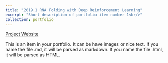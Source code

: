 ```yaml
---
title: "2019.1 RNA Folding with Deep Reinforcement Learning"
excerpt: "Short description of portfolio item number 1<br/>"
collection: portfolio
---
```


[Project Website](https://netopedro.github.io/RNAFoldingDeepRL/)

This is an item in your portfolio. It can be have images or nice text. If you name the file .md, it will be parsed as markdown. If you name the file .html, it will be parsed as HTML. 

